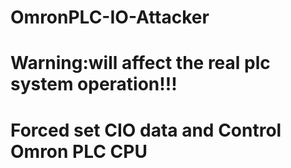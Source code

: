 # OmronPLC-IO-Attacker
# Warning:will affect the real plc system operation!!!
#
# Forced set CIO data and Control Omron PLC CPU